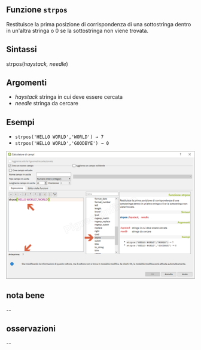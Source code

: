 ## Funzione `strpos`

Restituisce la prima posizione di corrispondenza di una sottostringa dentro in un'altra stringa o 0 se la sottostringa non viene trovata.

## Sintassi

strpos(_haystack, needle_)

## Argomenti

* _haystack_ stringa in cui deve essere cercata
* _needle_ stringa da cercare

## Esempi

* `strpos('HELLO WORLD','WORLD') → 7`
* `strpos('HELLO WORLD','GOODBYE') → 0`

![](/img/stringhe_di_testo/strpos/strpos1.png)

## nota bene

--

## osservazioni

--